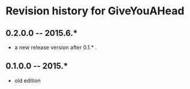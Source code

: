 # Revision history for GiveYouAHead

## 0.2.0.0  -- 2015.6.*

* a new release version after 0.1.* . 

## 0.1.0.0 -- 2015.*

* old edition

